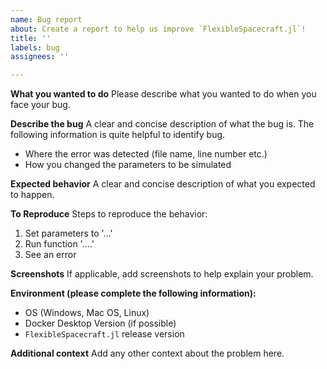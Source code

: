 ```yaml
---
name: Bug report
about: Create a report to help us improve `FlexibleSpacecraft.jl`!
title: ''
labels: bug
assignees: ''

---
```


**What you wanted to do**
Please describe what you wanted to do when you face your bug.

**Describe the bug**
A clear and concise description of what the bug is.
The following information is quite helpful to identify bug.

- Where the error was detected (file name, line number etc.)
- How you changed the parameters to be simulated

**Expected behavior**
A clear and concise description of what you expected to happen.

**To Reproduce**
Steps to reproduce the behavior:

1. Set parameters to '...'
2. Run function '....'
3. See an error

**Screenshots**
If applicable, add screenshots to help explain your problem.

**Environment (please complete the following information):**

- OS (Windows, Mac OS, Linux)
- Docker Desktop Version (if possible)
- `FlexibleSpacecraft.jl` release version

**Additional context**
Add any other context about the problem here.
